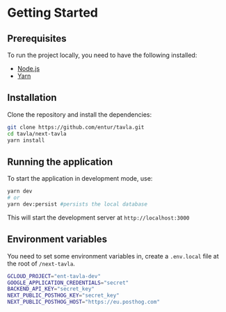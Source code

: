 # Getting Started

## Prerequisites

To run the project locally, you need to have the following installed:

-   [Node.js](https://nodejs.org/)
-   [Yarn](https://yarnpkg.com/)

## Installation

Clone the repository and install the dependencies:

```bash
git clone https://github.com/entur/tavla.git
cd tavla/next-tavla
yarn install
```

## Running the application

To start the application in development mode, use:

```bash
yarn dev
# or
yarn dev:persist #persists the local database
```

This will start the development server at `http://localhost:3000`

## Environment variables

You need to set some environment variables in, create a `.env.local` file at the root of `/next-tavla`.

```sh
GCLOUD_PROJECT="ent-tavla-dev"
GOOGLE_APPLICATION_CREDENTIALS="secret"
BACKEND_API_KEY="secret_key"
NEXT_PUBLIC_POSTHOG_KEY="secret_key"
NEXT_PUBLIC_POSTHOG_HOST="https://eu.posthog.com"
```
